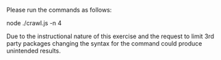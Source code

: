 Please run the commands as follows:

node ./crawl.js -n 4 <URL>

Due to the instructional nature of this exercise and the request to limit 3rd party packages changing the syntax for the command could produce unintended results.  

